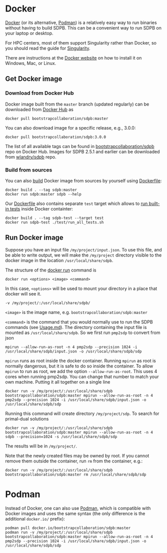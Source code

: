 # Docker

[Docker](https://www.docker.com/) (or its alternative, [Podman](https://podman.io))
is a relatively easy way to run binaries without having to build SDPB.
This can be a convenient way to run SDPB on your laptop or desktop.

For HPC centers, most of them support Singularity rather
than Docker, so you should read the guide for
[Singularity](Singularity.md).

There are instructions at the [Docker website](https://www.docker.com/get-started) on how to install it on Windows, Mac,
or Linux.

## Get Docker image

### Download from Docker Hub

Docker image built from the `master` branch (updated regularly)
can be downloaded from [Docker Hub](https://hub.docker.com/r/bootstrapcollaboration/sdpb/tags) as

    docker pull bootstrapcollaboration/sdpb:master

You can also download image for a specific release, e.g., 3.0.0:

    docker pull bootstrapcollaboration/sdpb:3.0.0

The list of all available tags can be found in
[bootstrapcollaboration/sdpb](https://hub.docker.com/r/bootstrapcollaboration/sdpb/tags) repo on Docker Hub.
Images for SDPB 2.5.1 and earlier can be downloaded from [wlandry/sdpb](https://hub.docker.com/r/wlandry/sdpb/tags)
repo.

### Build from sources

You can also [build](https://docs.docker.com/engine/reference/commandline/build/) Docker image from sources by yourself
using [Dockerfile](../Dockerfile):

    docker build . --tag sdpb:master
    docker run sdpb:master sdpb --help

Our [Dockerfile](../Dockerfile) also contains separate `test` target which allows
to [run built-in tests](../test/run_all_tests.sh) inside Docker containter:

    docker build . --tag sdpb-test --target test
    docker run sdpb-test ./test/run_all_tests.sh

## Run Docker image

Suppose you have an input file `/my/project/input.json`. To use this
file, and be able to write output, we will make the `/my/project`
directory visible to the docker image in the location `/usr/local/share/sdpb`.

The structure of the [docker run](https://docs.docker.com/engine/reference/commandline/run/) command is

    docker run <options> <image> <command>
    
In this case, `<options>` will be used to mount your directory in a
place that docker will see it.

    -v /my/project/:/usr/local/share/sdpb/

`<image>` is the image name, e.g. `bootstrapcollaboration/sdpb:master`

`<command>` is the command that you would normally use to run the SDPB
commands (see [Usage.md](Usage.md)).  The directory containing the
input file is mounted as `/usr/local/share/sdpb`. So we first run `pmp2sdp` to
convert from json

    mpirun --allow-run-as-root -n 4 pmp2sdp --precision 1024 -i /usr/local/share/sdpb/input.json -o /usr/local/share/sdpb/sdp
    
`mpirun` runs as root inside the docker container.  Running `mpirun` as
root is normally dangerous, but it is safe to do so inside the
container. To allow `mpirun` to run as root, we add the option
`--allow-run-as-root`. This uses 4 cores when running pmp2sdp. You
can change that number to match your own machine.  Putting it all
together on a single line

    docker run -v /my/project/:/usr/local/share/sdpb bootstrapcollaboration/sdpb:master mpirun --allow-run-as-root -n 4 pmp2sdp --precision 1024 -i /usr/local/share/sdpb/input.json -o /usr/local/share/sdpb/sdp

Running this command will create directory `/my/project/sdp`.
To search for primal-dual solutions

    docker run -v /my/project/:/usr/local/share/sdpb bootstrapcollaboration/sdpb:master mpirun --allow-run-as-root -n 4 sdpb --precision=1024 -s /usr/local/share/sdpb/sdp

The results will be in `/my/project/`.

Note that the newly created files may be owned by root.
If you cannot remove them outside the container, run `rm` from the container, e.g.:

    docker run -v /my/project/:/usr/local/share/sdpb bootstrapcollaboration/sdpb:master rm /usr/local/share/sdpb/sdp

# Podman

Instead of Docker, one can also use [Podman](https://podman.io), which is compatible with Docker images and uses the
same syntax (the only difference is the additional `docker.io/` prefix):

    podman pull docker.io/bootstrapcollaboration/sdpb:master
    podman run -v /my/project/:/usr/local/share/sdpb bootstrapcollaboration/sdpb:master mpirun --allow-run-as-root -n 4 pmp2sdp --precision 1024 -i /usr/local/share/sdpb/input.json -o /usr/local/share/sdpb/sdp